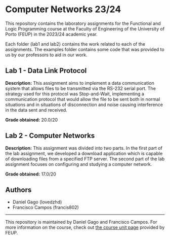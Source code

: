 # Computer Networks 23/24

This repository contains the laboratory assignments for the Functional and Logic Programming course at the Faculty of Engineering of the University of Porto (FEUP) in the 2023/24 academic year. 

Each folder (lab1 and lab2) contains the work related to each of the assignments. The examples folder contains some code that was provided to us by our professors to aid in our work.

## Lab 1 - Data Link Protocol

**Description:** This assignment aims to implement a data communication system that allows files to be transmitted via the RS-232 serial port.
The strategy used for this protocol was Stop-and-Wait, implementing a communication protocol that would allow the file to be sent both in normal situations and in situations of disconnection and noise causing interference in the data sent and received.

**Grade obtained:** 20.0/20

## Lab 2 - Computer Networks

**Description:** This assignment was divided into two parts. In the first part of the lab assignment, we developed a download application which is capable of downloading files from a specified FTP server. The second part of the lab assignment focuses on configuring and studying a computer network.

**Grade obtained:** 17.0/20

## Authors

- Daniel Gago (lovedzhd)
- Francisco Campos (francis802)

---

This repository is maintained by Daniel Gago and Francisco Campos. For more information on the course, check out [the course unit page](https://sigarra.up.pt/feup/pt/ucurr_geral.ficha_uc_view?pv_ocorrencia_id=520330) provided by FEUP.
